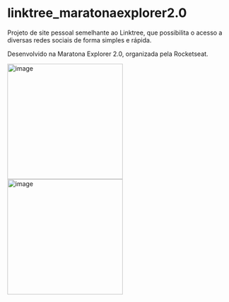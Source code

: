 # linktree_maratonaexplorer2.0

Projeto de site pessoal semelhante ao Linktree, que possibilita o acesso a diversas redes sociais de forma simples e rápida.

Desenvolvido na Maratona Explorer 2.0, organizada pela Rocketseat.


<img width="261" alt="image" src="https://user-images.githubusercontent.com/106192001/177828029-4b87c787-a8b4-4755-a93a-e5219a68e40c.png">
<img width="261" alt="image" src="https://user-images.githubusercontent.com/106192001/177825549-56ddeb2b-0e77-4294-b6e3-fde8b25378a7.png">
